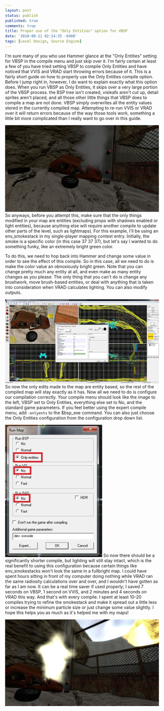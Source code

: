 ```yaml
---
layout: post
status: publish
published: true
comments: true
title: Proper use of the "Only Entities" option for VBSP
date: '2010-08-11 02:14:35 -0400'
tags: [Level Design, Source Engine]
---
```


I'm sure many of you who use Hammer glance at the "Only Entities" setting for
VBSP in the compile menu and just skip over it. I'm fairly certain at least a
few of you have tried setting VBSP to compile Only Entities and have noticed
that VVIS and VRAD start throwing errors because of it. This is a fairly short
guide on how to properly use the Only Entities compile option. Before I jump
right in, however, I do want to explain exactly what this option does. When
you run VBSP as Only Entities, it skips over a very large portion of the VBSP
process. the BSP tree isn't created, visleafs aren't cut up, detail sprites
aren't placed, and all those other little things that VBSP does to compile a
map are not done. VBSP simply overwrites all the entity values stored in the
currently compiled map. Attempting to re-run VVIS or VRAD over it will return
errors because of the way those tools work, something a little bit more
complicated than I really want to go over in this guide.

![An env_smokestack entity][1]
So anyways, before you attempt this, make sure that the only things modified
in your map are entities (excluding props with shadows enabled or light
entities), because anything else will require another compile to update other
parts of the level, such as lightmaps). For this example, I'll be using an
env_smokestack in my single-player mapping contest entry. Initially, the smoke
is a specific color (in this case 37 37 37), but let's say I wanted to do
something funky, like an extremely bright green color.

To do this, we need to hop back into Hammer and change some value in order to
see the effect of this compile. So in this case, all we need to do is make the
color value an obnoxiously bright green. Note that you can change pretty much
any entity at all, and even make as many entity changes as you please. The
only thing that you can't do is change any brushwork, move brush-based
entities, or deal with anything that is taken into consideration when VRAD
calculates lighting. You can also modify outputs.

![modifying some settings...][2]
So now the only edits made to the map are entity based, so the rest of the
compiled map will stay exactly as it has. Now all we need to do is configure
our compilation correctly. Your compile menu should look like the image to the
left, VBSP set to Only Entities, everything else set to No, and the standard
game parameters. If you feel better using the expert compile menu, add
`-onlyents` to the $bsp_exe command. You can also just choose the Only
Entities configuration from the configuration drop down list.

![Compile menu settings.][3]
So now there should be a significantly shorter compile, but lighting will
still stay intact, which is the real benefit to using this configuration
because certain things like env_smokestacks won't look the same in a
fullbright map. I could have spent hours sitting in front of my computer doing
nothing while VRAD ran the same radiosity calculations over and over, and I
wouldn't have gotten as far as I am now. It can be a real time saver if used
properly; I saved 7 seconds on VBSP, 1 second on VVIS, and 2 minutes and 4
seconds on VRAD this way. And that's with every compile. I spent at least
10-20 compiles trying to refine the smokestack and make it spread out a little
less or increase the minimum particle size or just change some value slightly.
I hope this helps you as much as it's helped me with my maps!

![Hope you caught the sarcasm there...][4]

[1]: /img/blog/2010/08/singleplayercontest_notop0026.jpg "The env_smokestack in question."
[2]: /img/blog/2010/08/hammer1.jpg "Oh, this will look SO much better!"
[3]: /img/blog/2010/08/hammer2.jpg "Settings to compile with Only Entities"
[4]: /img/blog/2010/08/singleplayercontest_notop0028.jpg "oooh, this does look SO MUCH BETTER!"
